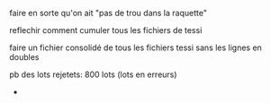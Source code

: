 faire en sorte qu'on ait "pas de trou dans la raquette"

reflechir comment cumuler tous les fichiers de tessi

faire un fichier consolidé de tous les fichiers tessi sans les lignes en doubles

pb des lots rejetets: 800 lots (lots en erreurs)

















+